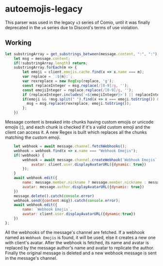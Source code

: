 # autoemojis-legacy
This parser was used in the legacy `v3` series of Comio, until it was finally deprecated in the `v4` series due to Discord's terms of use violation.

## Working

```js
let substringArray = get_substrings_between(message.content, ":", ":");
    let msg = message.content;
    if(!substringArray.length) return;
    substringArray.forEach(m => {
        let emoji = client.emojis.cache.find(x => x.name === m);
        var replace = `:${m}:`;
        var rexreplace = new RegExp(replace, 'g');
        const replaceInteger = msg.replace(/[0-9]/g, '');
        const emojiInteger = replace.replace(/[0-9]/g, '');
        if (replaceInteger.includes(`<${emojiInteger}>`) || replaceInteger.includes(`<a${emojiInteger}>`)) return;
        if(emoji && !msg.split(" ").find(x => x === emoji.toString()) && !msg.includes(`<${replace}${emoji.id}>`) && !msg.includes(`<a${replace}${emoji.id}>`)) {
          msg = msg.replace(rexreplace, emoji.toString());
        };
    })
```
Message content is breaked into chunks having custom emojis or unicode emojis (:), and each chunk is checked if it's a valid custom emoji and the client can access it. A new Regex is built which replaces all the chunks matching the custom emoji.
```js
    let webhook = await message.channel.fetchWebhooks();
    webhook = webhook.find(x => x.name === "Webhook Emojis");
    if(!webhook) {
        webhook = await message.channel.createWebhook(`Webhook Emojis`, {
            avatar: client.user.displayAvatarURL({dynamic: true})
        });
    }
    await webhook.edit({
        name: message.member.nickname ? message.member.nickname : message.author.username,
        avatar: message.author.displayAvatarURL({dynamic: true})
    })
    message.delete().catch(console.error)
    webhook.send({content:msg}).catch(console.error);
    await webhook.edit({
        name: `Webhook Emojis`,
        avatar: client.user.displayAvatarURL({dynamic:true})
    })
};
```
All the webhooks of the message's channel are fetched. If a webhook named as `Webhook Emojis` is found, it will be used, else it creates a new one with client's avatar. After the webhook is fetched, its name and avatar is replaced by the message author's name and avatar to replicate the author. Finally the original message is deleted and a new webhook message is sent in the message's channel.
